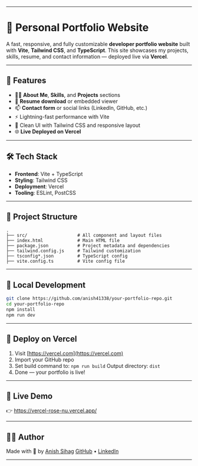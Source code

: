 
---

# 💼 Personal Portfolio Website

A fast, responsive, and fully customizable **developer portfolio website** built with **Vite**, **Tailwind CSS**, and **TypeScript**. This site showcases my projects, skills, resume, and contact information — deployed live via **Vercel**.

---

## 🚀 Features

* 🧑‍💻 **About Me**, **Skills**, and **Projects** sections
* 📁 **Resume download** or embedded viewer
* 📫 **Contact form** or social links (LinkedIn, GitHub, etc.)
* ⚡️ Lightning-fast performance with Vite
* 🌙 Clean UI with Tailwind CSS and responsive layout
* 🌐 **Live Deployed on Vercel**

---

## 🛠 Tech Stack

* **Frontend**: Vite + TypeScript
* **Styling**: Tailwind CSS
* **Deployment**: Vercel
* **Tooling**: ESLint, PostCSS

---

## 📂 Project Structure

```
.
├── src/                   # All component and layout files
├── index.html             # Main HTML file
├── package.json           # Project metadata and dependencies
├── tailwind.config.js     # Tailwind customization
├── tsconfig*.json         # TypeScript config
├── vite.config.ts         # Vite config file
```

---

## 🧪 Local Development

```bash
git clone https://github.com/anish41338/your-portfolio-repo.git
cd your-portfolio-repo
npm install
npm run dev
```

---

## 🚀 Deploy on Vercel

1. Visit [https://vercel.com](https://vercel.com)
2. Import your GitHub repo
3. Set build command to: `npm run build`
   Output directory: `dist`
4. Done — your portfolio is live!

---

## 🔗 Live Demo

👉 https://vercel-rose-nu.vercel.app/

---

## 🧑‍🎓 Author

Made with 💙 by [Anish Sihag](mailto:anishsihag12@gmail.com)
[GitHub](https://github.com/anish41338) • [LinkedIn](https://www.linkedin.com/in/anish-s-46399133a)

---


